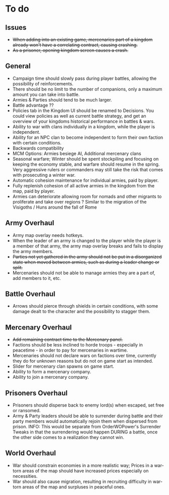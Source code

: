 # To do

## Issues
- ~~When adding into an existing game, mercenaries part of a kingdom already won't have a correlating contract, causing crashing.~~
- ~~As a prisoner, opening kingdom screen causes a crash.~~

## General
- Campaign time should slowly pass during player battles, allowing the possibility of reinforcements.
- There should be no limit to the number of companions, only a maximum amount you can take into battle.
- Armies & Parties should tend to be much larger.
- Battle advantage ??
- Policies tab in the Kingdom UI should be renamed to Decisions. You could view policies as well as current battle strategy, and get an overview of your kingdoms historical performance in battles & wars.
- Ability to war with clans individually in a kingdom, while the player is independent.
- Ability for an NPC clan to become independent to form their own faction with certain conditions.
- Backwards compatibility
- MCM Options: Armies besiege AI, Additional mercenary clans
- Seasonal warfare; Winter should be spent stockpiling and focusing on keeping the economy stable, and warfare should resume in the spring. Very aggressive rulers or commanders may still take the risk that comes with prosecuting a winter war.
- Automatic cohesion maintenance for individual armies, paid by player.
- Fully replenish cohesion of all active armies in the kingdom from the map, paid by player.
- Armies can deteriorate allowing room for nomads and other migrants to proliferate and take over regions ? Similar to the migration of the Visigoths / Huns around the fall of Rome

## Army Overhaul
- Army map overlay needs hotkeys.
- When the leader of an army is changed to the player while the player is a member of that army, the army map overlay breaks and fails to display the army members.
- ~~Parties not yet gathered in the army should not be put in a disorganized state when moved between armies, such as during a leader change or split.~~
- Mercenaries should not be able to manage armies they are a part of, add members to it, etc.

## Battle Overhaul
- Arrows should pierce through shields in certain conditions, with some damage dealt to the character and the possibility to stagger them.

## Mercenary Overhaul
- ~~Add remaining contract time to the Mercenary panel.~~
- Factions should be less inclined to horde troops - especially in peacetime - in order to pay for mercenaries in wartime.
- Mercenaries should not declare wars on factions over time, currently they do for unknown reasons but do not on game start as intended.
- Slider for mercenary clan spawns on game start.
- Ability to form a mercenary company.
- Ability to join a mercenary company.

## Prisoners Overhaul
- Prisoners should disperse back to enemy lord(s) when escaped, set free or ransomed.
- Army & Party leaders should be able to surrender during battle and their party members would automatically rejoin them when dispersed from prison. INFO: This would be separate from OrderWOPower's Surrender Tweaks in that the surrendering would happen DURING a battle, once the other side comes to a realization they cannot win.

## World Overhaul
- War should constrain economies in a more realistic way; Prices in a war-torn areas of the map should have increased prices especially on necessities.
- War should also cause migration, resulting in recruiting difficulty in war-torn areas of the map and surpluses in peaceful ones.